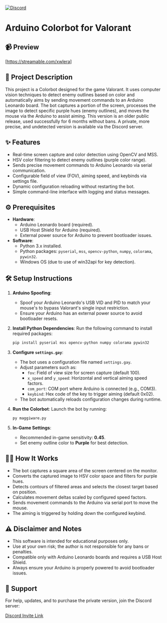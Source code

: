 [![Discord]()]()
# Arduino Colorbot for Valorant

## 📹 Preview

[https://streamable.com/xwlera]

## 📝 Project Description

This project is a Colorbot designed for the game Valorant. It uses computer vision techniques to detect enemy outlines based on color and automatically aims by sending movement commands to an Arduino Leonardo board. The bot captures a portion of the screen, processes the image to detect specific purple hues (enemy outlines), and moves the mouse via the Arduino to assist aiming. This version is an older public release, used successfully for 6 months without bans. A private, more precise, and undetected version is available via the Discord server.

## ✨ Features

- Real-time screen capture and color detection using OpenCV and MSS.
- HSV color filtering to detect enemy outlines (purple color range).
- Sends precise movement commands to Arduino Leonardo via serial communication.
- Configurable field of view (FOV), aiming speed, and keybinds via settings file.
- Dynamic configuration reloading without restarting the bot.
- Simple command-line interface with logging and status messages.

## ⚙️ Prerequisites

- **Hardware**:
  - Arduino Leonardo board (required).
  - USB Host Shield for Arduino (required).
  - External power source for Arduino to prevent bootloader issues.
- **Software**:
  - Python 3.x installed.
  - Python packages: `pyserial`, `mss`, `opencv-python`, `numpy`, `colorama`, `pywin32`.
  - Windows OS (due to use of win32api for key detection).

## 🛠️ Setup Instructions

1. **Arduino Spoofing**:
   - Spoof your Arduino Leonardo's USB VID and PID to match your mouse's to bypass Valorant's single input restriction.
   - Ensure your Arduino has an external power source to avoid bootloader resets.

2. **Install Python Dependencies**:
   Run the following command to install required packages:
   ```bash
   pip install pyserial mss opencv-python numpy colorama pywin32
   ```

3. **Configure `settings.gay`**:
   - The bot uses a configuration file named `settings.gay`.
   - Adjust parameters such as:
     - `fov`: Field of view size for screen capture (default 100).
     - `x_speed` and `y_speed`: Horizontal and vertical aiming speed factors.
     - `com_port`: COM port where Arduino is connected (e.g., COM3).
     - `keybind`: Hex code of the key to trigger aiming (default 0x02).
   - The bot automatically reloads configuration changes during runtime.

4. **Run the Colorbot**:
   Launch the bot by running:
   ```bash
   py maggiware.py
   ```

5. **In-Game Settings**:
   - Recommended in-game sensitivity: **0.45**.
   - Set enemy outline color to **Purple** for best detection.

## 🧑‍💻 How It Works

- The bot captures a square area of the screen centered on the monitor.
- Converts the captured image to HSV color space and filters for purple hues.
- Detects contours of filtered areas and selects the closest target based on position.
- Calculates movement deltas scaled by configured speed factors.
- Sends movement commands to the Arduino via serial port to move the mouse.
- The aiming is triggered by holding down the configured keybind.

## ⚠️ Disclaimer and Notes

- This software is intended for educational purposes only.
- Use at your own risk; the author is not responsible for any bans or penalties.
- Compatible only with Arduino Leonardo boards and requires a USB Host Shield.
- Always ensure your Arduino is properly powered to avoid bootloader issues.

## 💬 Support

For help, updates, and to purchase the private version, join the Discord server:

[Discord Invite Link]()
